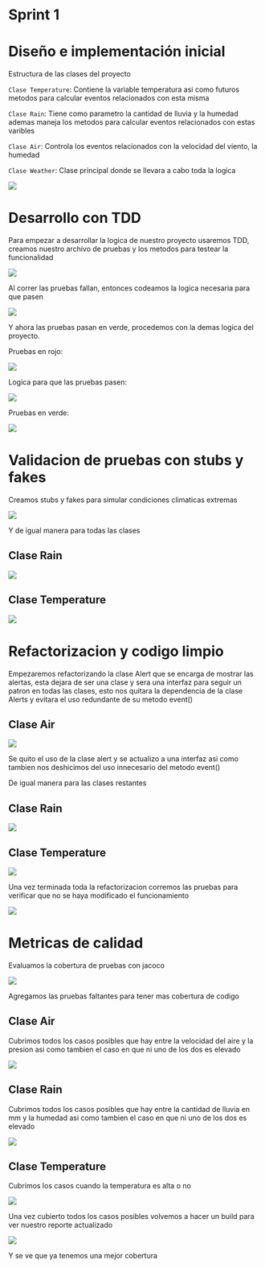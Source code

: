 # Sprint 1

# Diseño e implementación inicial

Estructura de las clases del proyecto

`Clase Temperature`: Contiene la variable temperatura asi como futuros metodos para calcular eventos relacionados con esta misma

`Clase Rain`: Tiene como parametro la cantidad de lluvia y la humedad ademas maneja los metodos para calcular eventos relacionados con estas varibles

`Clase Air`: Controla los eventos relacionados con la velocidad del viento, la humedad

`Clase Weather`: Clase principal donde se llevara a cabo toda la logica

![](images/image.png)

# Desarrollo con TDD

Para empezar a desarrollar la logica de nuestro proyecto usaremos TDD, creamos nuestro archivo de pruebas y los metodos para testear la funcionalidad

![](images/image-1.png)

Al correr las pruebas fallan, entonces codeamos la logica necesaria para que pasen

![](images/screenshot_67.png)

Y ahora las pruebas pasan en verde, procedemos con la demas logica del proyecto.

Pruebas en rojo:

![](images/image-2.png)

Logica para que las pruebas pasen:

![](images/image-3.png)

Pruebas en verde:

![](images/image-4.png)

# Validacion de pruebas con stubs y fakes

Creamos stubs y fakes para simular condiciones climaticas extremas

![](images/image-6.png)

Y de igual manera para todas las clases

## Clase Rain

![](images/image-7.png)

## Clase Temperature

![](images/image-8.png)

# Refactorizacion y codigo limpio

Empezaremos refactorizando la clase Alert que se encarga de mostrar las alertas, esta dejara de ser una clase y sera una interfaz para seguir un patron en todas las clases, esto nos quitara la dependencia de la clase Alerts y evitara el uso redundante de su metodo event()

## Clase Air

![](images/image-9.png)

Se quito el uso de la clase alert y se actualizo a una interfaz asi como tambien nos deshicimos del uso innecesario del metodo event()

De igual manera para las clases restantes

## Clase Rain

![](images/image-10.png)

## Clase Temperature

![](images/image-11.png)


Una vez terminada toda la refactorizacion corremos las pruebas para verificar que no se haya modificado el funcionamiento

![](images/image-12.png)


# Metricas de calidad

Evaluamos la cobertura de pruebas con jacoco

![](images/image-13.png)

Agregamos las pruebas faltantes para tener mas cobertura de codigo

## Clase Air

Cubrimos todos los casos posibles que hay entre la velocidad del aire y la presion asi como tambien el caso en que ni uno de los dos es elevado

![](images/image-14.png)

## Clase Rain

Cubrimos todos los casos posibles que hay entre la cantidad de lluvia en mm y la humedad asi como tambien el caso en que ni uno de los dos es elevado

![](images/image-15.png)

## Clase Temperature

Cubrimos los casos cuando la temperatura es alta o no

![](images/image-16.png)

Una vez cubierto todos los casos posibles volvemos a hacer un build para ver nuestro reporte actualizado

![](images/image-17.png)

Y se ve que ya tenemos una mejor cobertura

